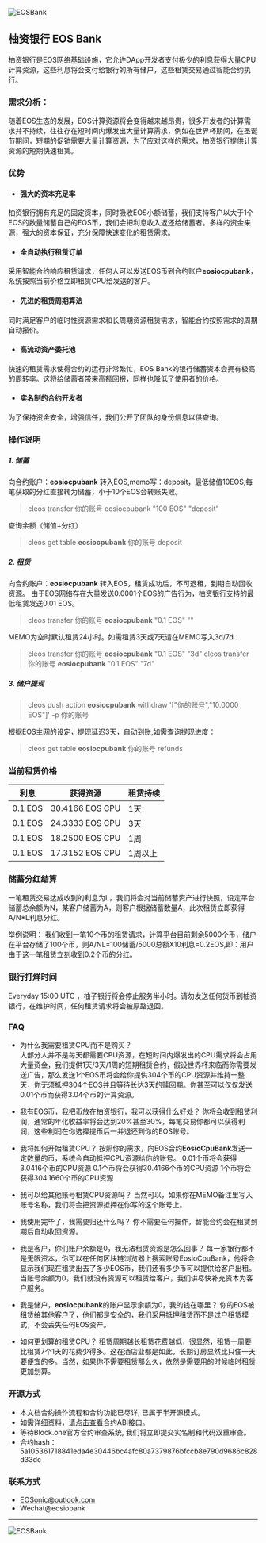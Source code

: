 ![EOSBank](https://github.com/eosonic/EOSBank/blob/master/image/banner.png)

  
## 柚资银行 EOS Bank

柚资银行是EOS网络基础设施，它允许DApp开发者支付极少的利息获得大量CPU计算资源，这些利息将会支付给银行的所有储户，这些租赁交易通过智能合约执行。

### 需求分析：
随着EOS生态的发展，EOS计算资源将会变得越来越昂贵，很多开发者的计算需求并不持续，往往存在短时间内爆发出大量计算需求，例如在世界杯期间，在圣诞节期间，短期的促销需要大量计算资源，为了应对这样的需求，柚资银行提供计算资源的短期快速租赁。


### 优势

- #### 强大的资本充足率
柚资银行拥有充足的固定资本，同时吸收EOS小额储蓄，我们支持客户以大于1个EOS的数量储蓄自己的EOS币，我们会把利息收入返还给储蓄者。多样的资金来源，强大的资本保证，充分保障快速变化的租赁需求。

- #### 全自动执行租赁订单
采用智能合约响应租赁请求，任何人可以发送EOS币到合约账户**eosiocpubank**，系统按照当前价格立即租赁CPU给发送的客户。

- #### 先进的租赁周期算法
同时满足客户的临时性资源需求和长周期资源租赁需求，智能合约按照需求的周期自动报价。

- #### 高流动资产委托池
快速的租赁需求使得合约的运行非常繁忙，EOS Bank的银行储蓄资本会拥有极高的周转率。这将给储蓄者带来高额回报，同样也降低了使用者的价格。

- #### 实名制的合约开发者
为了保持资金安全，增强信任，我们公开了团队的身份信息以供查询。


### 操作说明

##### 1. 储蓄  
向合约账户：**eosiocpubank** 转入EOS,memo写：deposit，最低储值10EOS,每笔获取的分红直接转为储蓄，小于10个EOS会转账失败。
> cleos transfer 你的账号 eosiocpubank "100 EOS" "deposit"

查询余额（储值+分红）
> cleos get table **eosiocpubank** 你的账号 deposit

##### 2. 租赁
向合约账户：**eosiocpubank** 转入EOS，租赁成功后，不可退租，到期自动回收资源。 
由于EOS网络存在大量发送0.0001个EOS的广告行为，柚资银行支持的最低租赁发送0.01 EOS。 
> cleos transfer 你的账号 **eosiocpubank** "0.1 EOS" "" 

MEMO为空时默认租赁24小时。如需租赁3天或7天请在MEMO写入3d/7d： 
> cleos transfer 你的账号 **eosiocpubank** "0.1 EOS" "3d" 
> cleos transfer 你的账号 **eosiocpubank** "0.1 EOS" "7d" 

##### 3. 储户提现
>cleos push action **eosiocpubank** withdraw '["你的账号","10.0000 EOS"]' -p 你的账号 

根据EOS主网的设定，提现延迟3天，自动到账,如需查询提现进度： 
>cleos get table **eosiocpubank** 你的账号 refunds 

### 当前租赁价格

利息 | 获得资源 | 租赁持续 | 
------------ | -------------|-------------
0.1 EOS | 30.4166 EOS CPU | 1天 | 
0.1 EOS | 24.3333 EOS CPU | 3天 | 
0.1 EOS | 18.2500 EOS CPU | 1周 | 
0.1 EOS | 17.3152 EOS CPU | 1周以上 | 

### 储蓄分红结算

一笔租赁交易达成收到的利息为L，我们将会对当前储蓄资产进行快照，设定平台储蓄总余额为N，某客户储蓄为A，则客户根据储蓄数量A，此次租赁立即获得A/N*L利息分红。

举例说明：
我们收到一笔10个币的租赁请求，计算平台目前剩余5000个币，储户在平台存储了100个币，则A/NL=100储蓄/5000总额X10利息=0.2EOS,即：用户由于这一笔租赁立刻收到0.2个币的分红。

### 银行打烊时间
Everyday 15:00 UTC ，柚子银行将会停止服务半小时。请勿发送任何货币到柚资银行，在维护时间，任何租赁请求将会被原路退回。

### FAQ
- 为什么我需要租赁CPU而不是购买？  
大部分人并不是每天都需要CPU资源，在短时间内爆发出的CPU需求将会占用大量资金，我们提供1天/3天/1周的短期租赁合约，假设世界杯来临而你需要发送广告，那么发送1个EOS币将会给你提供304个币的CPU资源并维持一整天，你无须抵押304个EOS并且等待长达3天的赎回期。你甚至可以仅仅发送0.01个币而获得3.04个币的计算资源。

- 我有EOS币，我把币放在柚资银行，我可以获得什么好处？
你将会收到租赁利润，通常的年化收益率将会达到20%甚至30%，每笔交易你都可以获得利润，这些利润在你选择提币后一并退还到你的EOS账号。

- 我将如何开始租赁CPU？
按照你的需求，向EOS合约**EosioCpuBank**发送一定数量的币，系统会自动抵押CPU资源给你的账号。
0.01个币将会获得3.0416个币的CPU资源
0.1个币将会获得30.4166个币的CPU资源
1个币将会获得304.1660个币的CPU资源

- 我可以给其他账号租赁CPU资源吗？
当然可以，如果你在MEMO备注里写入账号名称，我们将会把资源抵押在你写的这个账号上。

- 我使用完毕了，我需要归还什么吗？
你不需要任何操作，智能合约会在租赁到期后自动收回资源。

- 我是客户，你们账户余额是0，我无法租赁资源是怎么回事？
每一家银行都不是无限资本，你可以在任何区块链浏览器上搜索账号EosioCpuBank，他将会显示我们现在租赁出去了多少EOS币，我们还有多少币可以提供给客户出租。当账号余额为0，我们就没有资源可以租赁给客户，我们讲尽快补充资本为客户服务。

- 我是储户，**eosiocpubank**的账户显示余额为0，我的钱在哪里？
你的EOS被租赁给其他客户了，他们都是安全的，我们采用抵押租赁而不是过户租赁模式，不会丢失任何EOS资产。

- 如何更划算的租赁CPU？
租赁周期越长租赁花费越低，很显然，租赁一周要比租赁7个1天的花费少得多。这在酒店业都是如此，长期订房显然比只住一天要便宜的多。当然，如果你不需要租赁那么久，依然是需要用的时候临时租赁更加划算。

	
### 开源方式
- 本文档合约操作流程和合约功能已尽详, 已属于半开源模式。
- 如需详细资料，[请点击查看](https://eospark.com/MainNet/contract/eosiocpubank)合约ABI接口。
- 等待Block.one官方合约审查系统, 我们将立即提交实名制和代码双重审查。
- 合约hash：5a105361718841eda4e30446bc4afc80a7379876bfccb8e790d9686c828d33dc


### 联系方式
- EOSonic@outlook.com
- Wechat@eosiobank

---
![EOSBank](https://github.com/eosonic/EOSBank/blob/master/image/eosbank.png)
